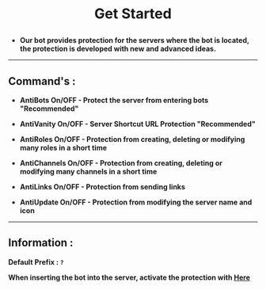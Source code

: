# <p align='center'><b>Get Started</b></p>

- **Our bot provides protection for the servers where the bot is located, the protection is developed with new and advanced ideas.**
****
## Command's :
- **AntiBots On/OFF - Protect the server from entering bots "Recommended"**

- **AntiVanity On/OFF - Server Shortcut URL Protection "Recommended"**

- **AntiRoles On/OFF - Protection from creating, deleting or modifying many roles in a short time**

- **AntiChannels On/OFF - Protection from creating, deleting or modifying many channels in a short time**

- **AntiLinks On/OFF - Protection from sending links**

- **AntiUpdate On/OFF - Protection from modifying the server name and icon**
****
## **Information :**

**Default Prefix : `?`**

**When inserting the bot into the server, activate the protection with [Here](https://github.com/1l2er/MEADME.md/blob/main/README.md#commands-)**
